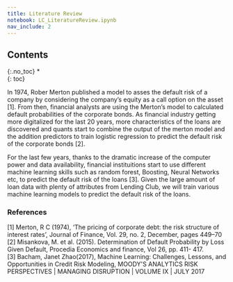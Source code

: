 ```yaml
---
title: Literature Review
notebook: LC_LiteratureReview.ipynb
nav_include: 2
---
```


## Contents
{:.no_toc}
*  
{: toc}


In 1974, Rober Merton published a model to asses the default risk of a company by considering the company’s equity as a call option on the asset [1]. From then, financial analysts are using the Merton’s model to calculated default probabilities of the corporate bonds. As financial industry getting more digitalized for the last 20 years, more characteristics of the loans are discovered and quants start to combine the output of the merton model and the addition predictors to train logistic regression to predict the default risk of the corporate bonds [2]. 

For the last few years, thanks to the dramatic increase of the computer power and data availability, financial instituitions start to use different machine learning skills such as random forest, Boosting, Neural Networks etc, to predict the default risk of the loans [3]. Given the large amount of loan data with plenty of attributes from Lending Club, we will train various machine learning models to predict the default risk of the loans.


### References 

[1] Merton, R C (1974), ‘The pricing of corporate debt: the risk structure of interest rates’, Journal of Finance, Vol. 29, no. 2, December, pages 449–70<br/>
[2] Misankova, M. et al. (2015). Determination of Default Probability by Loss Given Default, Procedia Economics and finance, Vol 26, pp. 411- 417.<br/>
[3] Bacham, Janet Zhao(2017), Machine Learning: Challenges, Lessons, and Opportunities in Credit Risk Modeling, MOODY'S ANALYTICS RISK PERSPECTIVES | MANAGING DISRUPTION | VOLUME IX | JULY 2017
